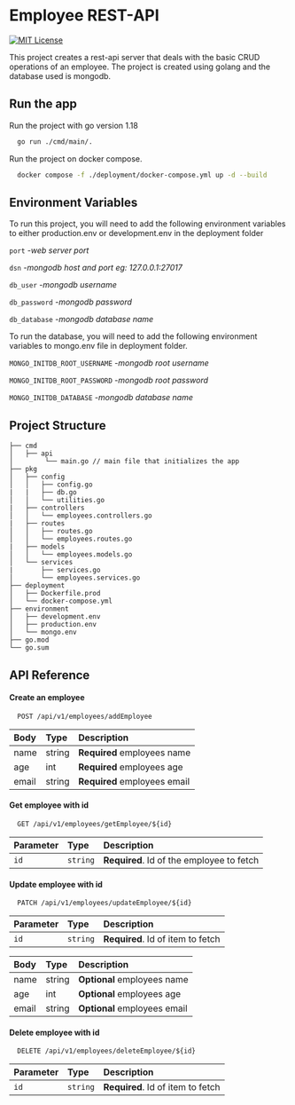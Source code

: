 # Employee REST-API
[![MIT License](https://img.shields.io/badge/License-MIT-green.svg)](https://choosealicense.com/licenses/mit/)

This project creates a rest-api server that deals with the basic CRUD operations of an
employee. The project is created using golang and the database used is mongodb.

## Run the app

Run the project with go version 1.18

```bash
  go run ./cmd/main/. 
```
Run the project on docker compose.
```bash
  docker compose -f ./deployment/docker-compose.yml up -d --build
```

## Environment Variables

To run this project, you will need to add the following environment variables to
either production.env or development.env in the deployment folder

`port` *-web server port*

`dsn` *-mongodb host and port eg: 127.0.0.1:27017*

`db_user` *-mongodb username*

`db_password` *-mongodb password*

`db_database` *-mongodb database name*

To run the database, you will need to add the following environment variables to
mongo.env file in deployment folder.

`MONGO_INITDB_ROOT_USERNAME` *-mongodb root username*

`MONGO_INITDB_ROOT_PASSWORD` *-mongodb root password*

`MONGO_INITDB_DATABASE` *-mongodb database name*

## Project Structure
```
├── cmd
│   ├── api
│        └── main.go // main file that initializes the app
├── pkg 
│   ├── config   
│   │   ├── config.go
|   |   ├── db.go  
│   │   └── utilities.go
|   ├── controllers
│   │   └── employees.controllers.go
|   ├── routes
│   │   ├── routes.go
│   │   └── employees.routes.go 
|   ├── models
│   │   └── employees.models.go  
│   └── services
|       ├── services.go  
│       └── employees.services.go
├── deployment
│   ├── Dockerfile.prod
│   └── docker-compose.yml
├── environment
│   ├── development.env
│   ├── production.env
│   └── mongo.env
├── go.mod
└── go.sum
```


## API Reference

#### Create an employee

```http
  POST /api/v1/employees/addEmployee
```

| Body      | Type   | Description                 |
| :-------- | :----- | :-------------------------- |
| name      | string | **Required** employees name |
| age       | int    | **Required** employees age  |
| email     | string | **Required** employees email|

#### Get employee with id

```http
  GET /api/v1/employees/getEmployee/${id}
```

| Parameter | Type     | Description                          |
| :-------- | :------- | :----------------------------------- |
| `id` | `string` | **Required**. Id of the employee to fetch |

#### Update employee with id

```http
  PATCH /api/v1/employees/updateEmployee/${id}
```

| Parameter | Type     | Description                       |
| :-------- | :------- | :-------------------------------- |
| `id`      | `string` | **Required**. Id of item to fetch |

| Body      | Type   | Description                 |
| :-------- | :----- | :-------------------------- |
| name      | string | **Optional** employees name |
| age       | int    | **Optional** employees age  |
| email     | string | **Optional** employees email|

#### Delete employee with id

```http
  DELETE /api/v1/employees/deleteEmployee/${id}
```

| Parameter | Type     | Description                       |
| :-------- | :------- | :-------------------------------- |
| `id`      | `string` | **Required**. Id of item to fetch |



